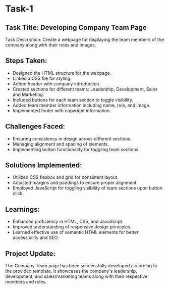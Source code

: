 # Task-1
## Task Title: Developing Company Team Page
Task Description: Create a webpage for displaying the team members of the company along with their roles and images.

## Steps Taken:

- Designed the HTML structure for the webpage.
- Linked a CSS file for styling.
- Added header with company introduction.
- Created sections for different teams: Leadership, Development, Sales and Marketing.
- Included buttons for each team section to toggle visibility.
- Added team member information including name, role, and image.
- Implemented footer with copyright information.

## Challenges Faced:

- Ensuring consistency in design across different sections.
- Managing alignment and spacing of elements.
- Implementing button functionality for toggling team sections.

## Solutions Implemented:

- Utilized CSS flexbox and grid for consistent layout.
- Adjusted margins and paddings to ensure proper alignment.
- Employed JavaScript for toggling visibility of team sections upon button click.

## Learnings:

- Enhanced proficiency in HTML, CSS, and JavaScript.
- Improved understanding of responsive design principles.
- Learned effective use of semantic HTML elements for better accessibility and SEO.

## Project Update:
The Company Team page has been successfully developed according to the provided template. It showcases the company's leadership, development, and sales/marketing teams along with their respective members and roles.